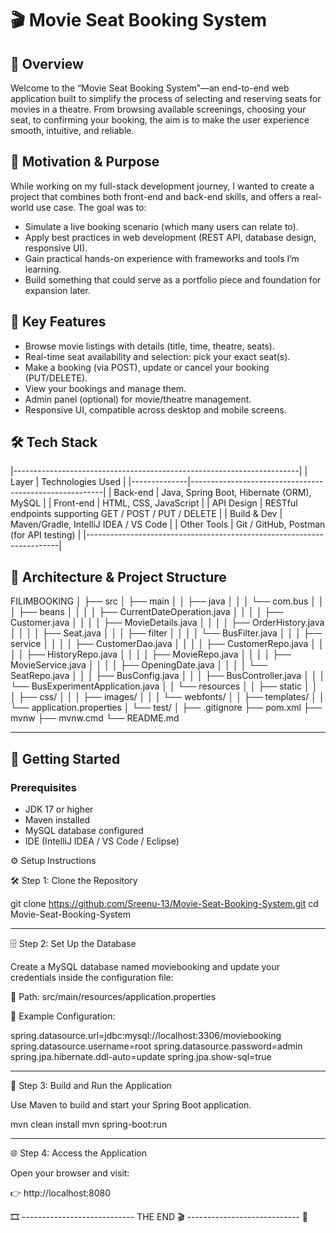 # 🎬 Movie Seat Booking System

## 🧭 Overview  
Welcome to the “Movie Seat Booking System”—an end-to-end web application built to simplify the process of selecting and reserving seats for movies in a theatre. From browsing available screenings, choosing your seat, to confirming your booking, the aim is to make the user experience smooth, intuitive, and reliable.

## 🎯 Motivation & Purpose  
While working on my full-stack development journey, I wanted to create a project that combines both front-end and back-end skills, and offers a real-world use case. The goal was to:  
- Simulate a live booking scenario (which many users can relate to).  
- Apply best practices in web development (REST API, database design, responsive UI).  
- Gain practical hands-on experience with frameworks and tools I’m learning.  
- Build something that could serve as a portfolio piece and foundation for expansion later.  

## 🔧 Key Features  
- Browse movie listings with details (title, time, theatre, seats).  
- Real-time seat availability and selection: pick your exact seat(s).  
- Make a booking (via POST), update or cancel your booking (PUT/DELETE).  
- View your bookings and manage them.  
- Admin panel (optional) for movie/theatre management.  
- Responsive UI, compatible across desktop and mobile screens.  

## 🛠️ Tech Stack  
|-----------------------------------------------------------------------|
| Layer        | Technologies Used                                      |
|--------------|--------------------------------------------------------|
| Back-end     | Java, Spring Boot, Hibernate (ORM), MySQL              |
| Front-end    | HTML, CSS, JavaScript                                  |
| API Design   | RESTful endpoints supporting GET / POST / PUT / DELETE |
| Build & Dev  | Maven/Gradle, IntelliJ IDEA / VS Code                  |
| Other Tools  | Git / GitHub, Postman (for API testing)                |
|-----------------------------------------------------------------------|

## 📂 Architecture & Project Structure  

FILIMBOOKING
│
├── src
│ ├── main
│ │ ├── java
│ │ │ └── com.bus
│ │ │ ├── beans
│ │ │ │ ├── CurrentDateOperation.java
│ │ │ │ ├── Customer.java
│ │ │ │ ├── MovieDetails.java
│ │ │ │ ├── OrderHistory.java
│ │ │ │ ├── Seat.java
│ │ │ ├── filter
│ │ │ │ └── BusFilter.java
│ │ │ ├── service
│ │ │ │ ├── CustomerDao.java
│ │ │ │ ├── CustomerRepo.java
│ │ │ │ ├── HistoryRepo.java
│ │ │ │ ├── MovieRepo.java
│ │ │ │ ├── MovieService.java
│ │ │ │ ├── OpeningDate.java
│ │ │ │ └── SeatRepo.java
│ │ │ ├── BusConfig.java
│ │ │ ├── BusController.java
│ │ │ └── BusExperimentApplication.java
│ │ └── resources
│ │ ├── static
│ │ │ ├── css/
│ │ │ ├── images/
│ │ │ └── webfonts/
│ │ ├── templates/
│ │ └── application.properties
│ └── test/
│
├── .gitignore
├── pom.xml
├── mvnw
├── mvnw.cmd
└── README.md


---

## 🚀 Getting Started  

### Prerequisites  
- JDK 17 or higher  
- Maven installed  
- MySQL database configured  
- IDE (IntelliJ IDEA / VS Code / Eclipse)

⚙️ Setup Instructions

🛠️ Step 1: Clone the Repository

git clone https://github.com/Sreenu-13/Movie-Seat-Booking-System.git
cd Movie-Seat-Booking-System

---

🗄️ Step 2: Set Up the Database

Create a MySQL database named moviebooking and update your credentials inside the configuration file:

📂 Path:
src/main/resources/application.properties

🧾 Example Configuration:

spring.datasource.url=jdbc:mysql://localhost:3306/moviebooking
spring.datasource.username=root
spring.datasource.password=admin
spring.jpa.hibernate.ddl-auto=update
spring.jpa.show-sql=true

---

🚀 Step 3: Build and Run the Application

Use Maven to build and start your Spring Boot application.

mvn clean install
mvn spring-boot:run

---

🌐 Step 4: Access the Application

Open your browser and visit:

👉 http://localhost:8080

🎞️ ---------------------------- THE END 🎬 ---------------------------- 🍿














